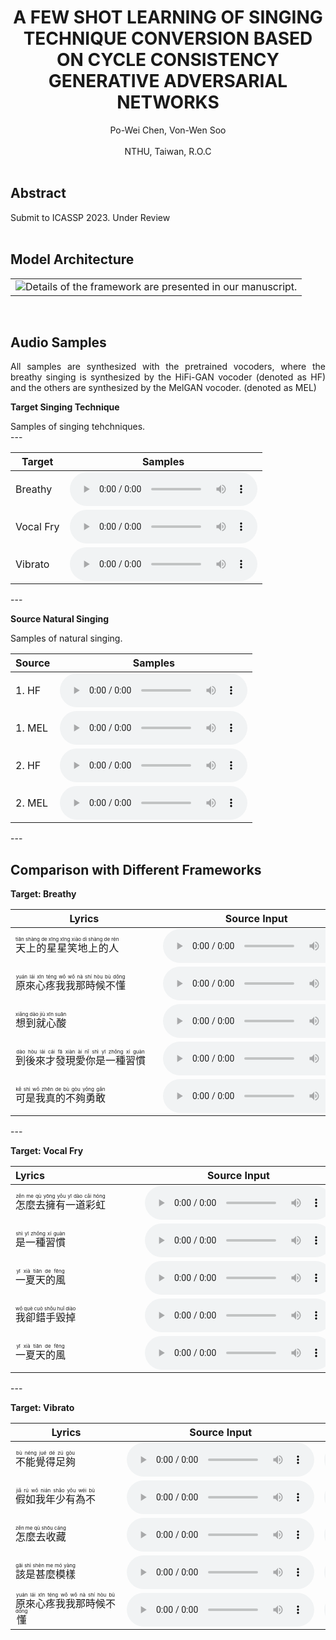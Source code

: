 # <center>A FEW SHOT LEARNING OF SINGING TECHNIQUE CONVERSION BASED ON CYCLE CONSISTENCY GENERATIVE ADVERSARIAL NETWORKS</center>
<center>Po-Wei Chen, Von-Wen Soo</center><br>
<center>NTHU, Taiwan, R.O.C</center> 
<br>

## Abstract
<div style="text-align: justify"> Submit to ICASSP 2023. Under Review

 </div>

<br>

## Model Architecture
<table border="0">
  <tbody>
    <tr>
      <td><img src="figs/Proposed_FW.pdf" alt="Details of the framework are presented in our manuscript."></td>
    </tr>
  </tbody>
</table>

<br>


## Audio Samples
<div style="text-align: justify"> All samples are synthesized with the pretrained vocoders, where the breathy singing is synthesized by the HiFi-GAN vocoder (denoted as HF) and the others are synthesized by the MelGAN vocoder. (denoted as MEL)</div>

**Target Singing Technique**
<div style="text-align: justify"> Samples of singing tehchniques.</div>
---
<table>
  <thead>
    <tr>
      <th>Target</th>
      <th>Samples</th>
    </tr>
  </thead>
  <tbody>
    <tr>
      <td>Breathy</td>
      <td><audio controls="" preload="auto"><source src="target_wavs/Sample_Breathy.wav"></audio></td>
    </tr>
    <tr>
      <td>Vocal Fry</td>
      <td><audio controls="" preload="auto"><source src="target_wavs/Sample_VocalFry.wav"></audio></td>
    </tr>
    <tr>
      <td>Vibrato</td>
      <td><audio controls="" preload="auto"><source src="target_wavs/Sample_Vibrato.wav"></audio></td>
    </tr>
  </tbody>
</table>
---

**Source Natural Singing**
<div style="text-align: justify"> Samples of natural singing.</div>
<table>
  <thead>
    <tr>
      <th>Source</th>
      <th>Samples</th>
    </tr>
  </thead>
  <tbody>
    <tr>
      <td>1. HF</td>
      <td><audio controls="" preload="auto"><source src="source_wavs/HIFINS.wav"></audio></td>
    </tr>
    <tr>
      <td>1. MEL</td>
      <td><audio controls="" preload="auto"><source src="source_wavs/MELNS.wav"></audio></td>
    </tr>
    <tr>
      <td>2. HF</td>
      <td><audio controls="" preload="auto"><source src="source_wavs/HIFINS2.wav"></audio></td>
    </tr>
    <tr>
      <td>2. MEL</td>
      <td><audio controls="" preload="auto"><source src="source_wavs/MELNS2.wav"></audio></td>
    </tr>

  </tbody>
</table>
---

<br>

## Comparison with Different Frameworks

**Target: Breathy**


<table align="center">
  <thead>
    <tr>
      <th>Lyrics</th>
      <th>Source Input</th>
      <th>Baseline</th>
      <th>Mw/o</th>
      <th>Mw/</th>
    </tr>
  </thead>
  <tbody>
    <tr>
      <td><ruby>天上的星星笑地上的人<rt>tiān shàng de xīng xīng xiào dì shàng de rén</rt></ruby>　　　</td>
      <td><audio controls="" preload="auto"><source src="sample/Po3_B_GT.wav"></audio></td>
      <td><audio controls="" preload="auto"><source src="sample/Po3_B_base.wav"></audio></td>
      <td><audio controls="" preload="auto"><source src="sample/Po3_B_RGC.wav"></audio></td>
      <td><audio controls="" preload="auto"><source src="sample/Po3_B_RTL.wav"></audio></td>
    </tr>
    <tr>
      <td><ruby>原來心疼我我那時候不懂<rt>yuán lái xīn téng wǒ wǒ nà shí hòu bù dǒng</rt></ruby>　　　</td>
      <td><audio controls="" preload="auto"><source src="sample/Po1_B_GT.wav"></audio></td>
      <td><audio controls="" preload="auto"><source src="sample/Po1_B_base.wav"></audio></td>
      <td><audio controls="" preload="auto"><source src="sample/Po1_B_RGC.wav"></audio></td>
      <td><audio controls="" preload="auto"><source src="sample/Po1_B_RTL.wav"></audio></td>
    </tr>
    <tr>
      <td><ruby>想到就心酸<rt>xiǎng dào jiù xīn suān</rt></ruby></td>
      <td><audio controls="" preload="auto"><source src="sample/Po4_B_GT.wav"></audio></td>
      <td><audio controls="" preload="auto"><source src="sample/Po4_B_base.wav"></audio></td>
      <td><audio controls="" preload="auto"><source src="sample/Po4_B_RGC.wav"></audio></td>
      <td><audio controls="" preload="auto"><source src="sample/Po4_B_RTL.wav"></audio></td>
    </tr>
    <tr>
      <td><ruby>到後來才發現愛你是一種習慣<rt>dào hòu lái cái fā xiàn ài nǐ shì yī zhǒng xí guàn</rt></ruby>　　　</td>
      <td><audio controls="" preload="auto"><source src="sample/Po2_B_GT.wav"></audio></td>
      <td><audio controls="" preload="auto"><source src="sample/Po2_B_base.wav"></audio></td>
      <td><audio controls="" preload="auto"><source src="sample/Po2_B_RGC.wav"></audio></td>
      <td><audio controls="" preload="auto"><source src="sample/Po2_B_RTL.wav"></audio></td>
    </tr>
    <tr>
      <td><ruby>可是我真的不夠勇敢<rt>kě shì wǒ zhēn de bù gòu yǒng gǎn</rt></ruby></td>
      <td><audio controls="" preload="auto"><source src="sample/Po2_B_GT2.wav"></audio></td>
      <td><audio controls="" preload="auto"><source src="sample/Po2_B_base2.wav"></audio></td>
      <td><audio controls="" preload="auto"><source src="sample/Po2_B_RGC2.wav"></audio></td>
      <td><audio controls="" preload="auto"><source src="sample/Po2_B_RTL2.wav"></audio></td>
    </tr>
  </tbody>
</table>
---


**Target: Vocal Fry**


<table align="center">
  <thead>
    <tr>
      <th>Lyrics&emsp;&emsp;&emsp;&emsp;&emsp;&emsp;&emsp;&emsp;&emsp;</th>
      <th>Source Input</th>
      <th>Baseline</th>
      <th>Mw/o</th>
      <th>Mw/</th>
    </tr>
  </thead>
  <tbody>
   <tr>
      <td><ruby>怎麼去擁有一道彩虹<rt>zěn me qù yōng yǒu yī dào cǎi hóng</rt></ruby></td>
      <td><audio controls="" preload="auto"><source src="sample/Po3_VF_GT.wav"></audio></td>
      <td><audio controls="" preload="auto"><source src="sample/Po3_VF_base.wav"></audio></td>
      <td><audio controls="" preload="auto"><source src="sample/Po3_VF_RGC.wav"></audio></td>
      <td><audio controls="" preload="auto"><source src="sample/Po3_VF_RTL.wav"></audio></td>
    </tr>
   <tr>
      <td><ruby>是一種習慣<rt>shì yī zhǒng xí guàn</rt></ruby></td>
      <td><audio controls="" preload="auto"><source src="sample/Po2_VF_GT.wav"></audio></td>
      <td><audio controls="" preload="auto"><source src="sample/Po2_VF_base.wav"></audio></td>
      <td><audio controls="" preload="auto"><source src="sample/Po2_VF_RGC.wav"></audio></td>
      <td><audio controls="" preload="auto"><source src="sample/Po2_VF_RTL.wav"></audio></td>
    </tr>
   <tr>
      <td><ruby>一夏天的風<rt>yī xià tiān de fēng</rt></ruby></td>
      <td><audio controls="" preload="auto"><source src="sample/Po4_VF_GT.wav"></audio></td>
      <td><audio controls="" preload="auto"><source src="sample/Po4_VF_base.wav"></audio></td>
      <td><audio controls="" preload="auto"><source src="sample/Po4_VF_RGC.wav"></audio></td>
      <td><audio controls="" preload="auto"><source src="sample/Po4_VF_RTL.wav"></audio></td>
    </tr>
   <tr>
      <td><ruby>我卻錯手毀掉<rt>wǒ què cuò shǒu huǐ diào</rt></ruby></td>
      <td><audio controls="" preload="auto"><source src="sample/Po1_VF_GT.wav"></audio></td>
      <td><audio controls="" preload="auto"><source src="sample/Po1_VF_base.wav"></audio></td>
      <td><audio controls="" preload="auto"><source src="sample/Po1_VF_RGC.wav"></audio></td>
      <td><audio controls="" preload="auto"><source src="sample/Po1_VF_RTL.wav"></audio></td>
    </tr>
   <tr>
      <td><ruby>一夏天的風<rt>yī xià tiān de fēng</rt></ruby></td>
      <td><audio controls="" preload="auto"><source src="sample/Po3_VF_GT2.wav"></audio></td>
      <td><audio controls="" preload="auto"><source src="sample/Po3_VF_base2.wav"></audio></td>
      <td><audio controls="" preload="auto"><source src="sample/Po3_VF_RGC2.wav"></audio></td>
      <td><audio controls="" preload="auto"><source src="sample/Po3_VF_RTL2.wav"></audio></td>
    </tr>
  </tbody>
</table>
---


**Target: Vibrato**


<table align="center" width="100%">
  <thead>
    <tr>
      <th>Lyrics</th>
      <th>Source Input</th>
      <th>Baseline</th>
      <th>Mw/o</th>
      <th>Mw/</th>
    </tr>
  </thead>
  <tbody>
   <tr>
      <td width="60%"><ruby>不能覺得足夠<rt>bù néng jué dé zú gòu</rt></ruby></td>
      <td width="10%"><audio controls="" preload="auto"><source src="sample/Po3_VB_GT.wav"></audio></td>
      <td width="10%"><audio controls="" preload="auto"><source src="sample/Po3_VB_base.wav"></audio></td>
      <td width="10%"><audio controls="" preload="auto"><source src="sample/Po3_VB_RGC.wav"></audio></td>
      <td width="10%"><audio controls="" preload="auto"><source src="sample/Po3_VB_RTL.wav"></audio></td>
    </tr>
    <tr>
      <td><ruby>假如我年少有為不<rt>jiǎ rú wǒ nián shǎo yǒu wéi bù</rt></ruby></td>
      <td><audio controls="" preload="auto"><source src="sample/Po1_VB_GT.wav"></audio></td>
      <td><audio controls="" preload="auto"><source src="sample/Po1_VB_base.wav"></audio></td>
      <td><audio controls="" preload="auto"><source src="sample/Po1_VB_RGC.wav"></audio></td>
      <td><audio controls="" preload="auto"><source src="sample/Po1_VB_RTL.wav"></audio></td>
    </tr>
    <tr>
      <td><ruby>怎麼去收藏<rt>zěn me qù shōu cáng</rt></ruby></td>
      <td><audio controls="" preload="auto"><source src="sample/Po4_VB_GT.wav"></audio></td>
      <td><audio controls="" preload="auto"><source src="sample/Po4_VB_base.wav"></audio></td>
      <td><audio controls="" preload="auto"><source src="sample/Po4_VB_RGC.wav"></audio></td>
      <td><audio controls="" preload="auto"><source src="sample/Po4_VB_RTL.wav"></audio></td>
    </tr>
    <tr>
      <td><ruby>該是甚麼模樣<rt>gāi shì shèn me mó yàng</rt></ruby></td>
      <td><audio controls="" preload="auto"><source src="sample/Po2_VB_GT.wav"></audio></td>
      <td><audio controls="" preload="auto"><source src="sample/Po2_VB_base.wav"></audio></td>
      <td><audio controls="" preload="auto"><source src="sample/Po2_VB_RGC.wav"></audio></td>
      <td><audio controls="" preload="auto"><source src="sample/Po2_VB_RTL.wav"></audio></td>
    </tr>
    <tr>
      <td><ruby>原來心疼我我那時候不懂<rt>yuán lái xīn téng wǒ wǒ nà shí hòu bù dǒng</rt></ruby></td>
      <td><audio controls="" preload="auto"><source src="sample/Po1_VB_GT2.wav"></audio></td>
      <td><audio controls="" preload="auto"><source src="sample/Po1_VB_base2.wav"></audio></td>
      <td><audio controls="" preload="auto"><source src="sample/Po1_VB_RGC2.wav"></audio></td>
      <td><audio controls="" preload="auto"><source src="sample/Po1_VB_RTL2.wav"></audio></td>
    </tr>
  </tbody>
</table>

